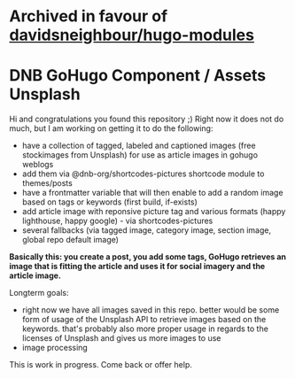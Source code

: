 # Archived in favour of [davidsneighbour/hugo-modules](https://github.com/davidsneighbour/hugo-modules)

# DNB GoHugo Component / Assets Unsplash

Hi and congratulations you found this repository ;) Right now it does not do much, but I am working on getting it to do the following:

-   have a collection of tagged, labeled and captioned images (free stockimages from Unsplash) for use as article images in gohugo weblogs
-   add them via @dnb-org/shortcodes-pictures shortcode module to themes/posts
-   have a frontmatter variable that will then enable to add a random image based on tags or keywords (first build, if-exists)
-   add article image with reponsive picture tag and various formats (happy lighthouse, happy google) - via shortcodes-pictures
-   several fallbacks (via tagged image, category image, section image, global repo default image)

**Basically this: you create a post, you add some tags, GoHugo retrieves an image that is fitting the article and uses it for social imagery and the article image.**

Longterm goals:

-   right now we have all images saved in this repo. better would be some form of usage of the Unsplash API to retrieve images based on the keywords. that's probably also more proper usage in regards to the licenses of Unsplash and gives us more images to use
-   image processing

This is work in progress. Come back or offer help.
